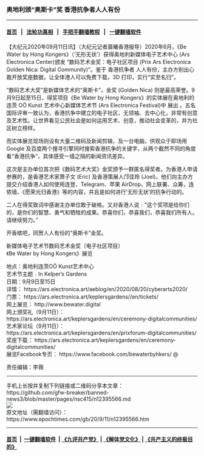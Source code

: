 ### 奥地利颁“奥斯卡”奖 香港抗争者人人有份
------------------------

#### [首页](https://github.com/gfw-breaker/banned-news3/blob/master/README.md) &nbsp;&nbsp;|&nbsp;&nbsp; [法轮功真相](https://github.com/begood0513/basic/blob/master/README.md)  &nbsp;&nbsp;|&nbsp;&nbsp; [手把手翻墙教程](https://github.com/gfw-breaker/guides/wiki)  &nbsp;&nbsp;|&nbsp;&nbsp; [一键翻墙软件](https://github.com/gfw-breaker/nogfw/blob/master/README.md)  



<div><p>
 【大纪元2020年09月11日讯】（大纪元记者晨曦香港报导）2020年6月，《Be Water by Hong Kongers》（‘无形无状’）获得奥地利新媒体电子艺术中心 (Ars Electronica Center)颁发 “数码艺术金奖：电子社区项目 (Prix Ars Electronica Golden Nica: Digital Community)”。鉴于
 <ok href="https://www.epochtimes.com/gb/tag/%E9%A6%99%E6%B8%AF%E6%8A%97%E4%BA%89%E8%80%85.html">
  香港抗争者
 </ok>
 人人有份，主办方别出心裁开放奖座数据，让全体港人可以免费下载，3D 打印，实行“实至名归”。
</p>
<p>
 “数码艺术大奖”是新媒体艺术的“奥斯卡”，金奖 (Golden Nica) 则是最高荣誉。9月9日起至15日，得奖项目《Be Water by Hong Kongers》的实体展在奥地利的连茨 OÖ Kunst 艺术中心新媒体艺术节 (Ars Electronica Festival)中 展出 。五名国际评审一致认为，香港抗争中建立的电子社区，无领袖、去中心化，非常有创意及艺术性。让世界看见公民社会是如何运用艺术、创意，推动社会变革的，并为社区树立榜样。
</p>
<p>
 而实体展览现场则设有大量二维码及新闻剪辑，及一台电脑，供观众于即场用 Google 及百度两个搜寻引擎同时搜索香港抗争的关键字，从两个截然不同的角度看“香港抗争”，具体感受一墙之隔的新闻资讯差异。
</p>
<p>
 这次是主办单位首次把《数码艺术大奖》金奖颁予一群匿名得奖者。为香港人申请参赛的，是香港艺术家萧子文 (Eric) 及香港策展人邝佳玲 (Joel)。他们向主办方提交介绍香港人如何使用连登、Telegram、苹果 AirDrop、网上联署、众筹，连侬墙、《愿荣光归香港》等的内容，并且是如何进行‘无形无状’的抗争行动的。
</p>
<p>
 二人在得奖致词中感谢主办单位敢于破格。又对香港人说﹕“这个奖项是给你们的，是你们的智慧、勇气和牺牲的成果。恭喜你们，恭喜我们，恭喜我们所有人。请继续努力。”
</p>
<p>
 开香槟吧，同贺人人有份的“奥斯卡”金奖。
</p>
<p>
 新媒体电子艺术节数码艺术金奖（电子社区项目）
 <br/>
 《Be Water by Hong Kongers》展览
</p>
<p>
 地点：奥地利连茨OÖ Kunst艺术中心
 <br/>
 艺术节主题﹕In Kelper’s Gardens
 <br/>
 日期：9月9日至15日
 <br/>
 详情：
 <ok href="https://ars.electronica.art/aeblog/en/2020/08/20/cyberarts2020/">
  https://ars.electronica.art/aeblog/en/2020/08/20/cyberarts2020/
 </ok>
 <br/>
 门票：
 <ok href="https://ars.electronica.art/keplersgardens//en/tickets/">
  https://ars.electronica.art/keplersgardens//en/tickets/
 </ok>
 <br/>
 网上展览：
 <ok href="http://www.bewater.digital">
  http://www.bewater.digital
 </ok>
 <br/>
 网上颁奖礼（9月11日）：
 <ok href="https://ars.electronica.art/keplersgardens/en/ceremony-digitalcommunities/">
  https://ars.electronica.art/keplersgardens/en/ceremony-digitalcommunities/
 </ok>
 <br/>
 艺术家论坛（9月11日）：
 <ok href="https://ars.electronica.art/keplersgardens/en/prixforum-digitalcommunities/">
  https://ars.electronica.art/keplersgardens/en/prixforum-digitalcommunities/
 </ok>
 <br/>
 奖座下载：
 <ok href="https://ars.electronica.art/keplersgardens/en/ceremony-digitalcommunities/">
  https://ars.electronica.art/keplersgardens/en/ceremony-digitalcommunities/
 </ok>
 <br/>
 展览Facebook专页：
 <ok href="https://www.facebook.com/bewaterbyhkers/">
  https://www.facebook.com/bewaterbyhkers/
 </ok>
 @
</p>
<p>
 责任编辑：李薇
</p>
</div>
<hr/>
手机上长按并复制下列链接或二维码分享本文章：<br/>
https://github.com/gfw-breaker/banned-news3/blob/master/pages/nsc415/n12395566.md <br/>
<a href='https://github.com/gfw-breaker/banned-news3/blob/master/pages/nsc415/n12395566.md'><img src='https://github.com/gfw-breaker/banned-news3/blob/master/pages/nsc415/n12395566.md.png'/></a> <br/>
原文地址（需翻墙访问）：https://www.epochtimes.com/gb/20/9/11/n12395566.htm


------------------------
#### [首页](https://github.com/gfw-breaker/banned-news3/blob/master/README.md) &nbsp;|&nbsp; [一键翻墙软件](https://github.com/gfw-breaker/nogfw/blob/master/README.md) &nbsp;| [《九评共产党》](https://github.com/gfw-breaker/9ping.md/blob/master/README.md#九评之一评共产党是什么) | [《解体党文化》](https://github.com/gfw-breaker/jtdwh.md/blob/master/README.md) | [《共产主义的终极目的》](https://github.com/gfw-breaker/gczydzjmd.md/blob/master/README.md)


<img src='http://gfw-breaker.win/banned-news3/pages/nsc415/n12395566.md' width='0px' height='0px'/>